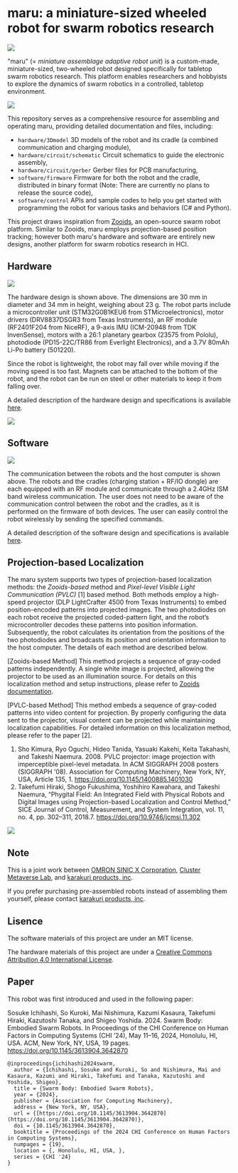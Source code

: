 # maru: a miniature-sized wheeled robot for swarm robotics research

![](./images/maru_top.png)

"maru" (= *miniature assemblage adaptive robot unit*) is a custom-made, miniature-sized, two-wheeled robot designed specifically for tabletop swarm robotics research.
This platform enables researchers and hobbyists to explore the dynamics of swarm robotics in a controlled, tabletop environment.

![](./images/teaser.jpg)


This repository serves as a comprehensive resource for assembling and operating maru, providing detailed documentation and files, including:

- `hardware/3Dmodel` 3D models of the robot and its cradle (a combined communication and charging module),
- `hardware/circuit/schematic` Circuit schematics to guide the electronic assembly,
- `hardware/circuit/gerber` Gerber files for PCB manufacturing,
- `software/firmware` Firmware for both the robot and the cradle, distributed in binary format (Note: There are currently no plans to release the source code),
- `software/control` APIs and sample codes to help you get started with programming the robot for various tasks and behaviors (C# and Python).

This project draws inspiration from [Zooids](https://github.com/ShapeLab/SwarmUI), an open-source swarm robot platform.
Similar to Zooids, maru employs projection-based position tracking; however both maru's hardware and software are entirely new designs, another platform for swarm robotics research in HCI.

## Hardware
<!-- ![](./images/size.png) -->
![](./images/robot_exploded.png)

The hardware design is shown above.
The dimensions are 30 mm in diameter and 34 mm in height, weighing about 23 g.
The robot parts include a microcontroller unit (STM32G0B1KEU6 from STMicroelectronics), motor drivers (DRV8837DSGR3 from Texas Instruments), an RF module (RF2401F204 from NiceRF), a 9-axis IMU (ICM-20948 from TDK InvenSense), motors with a 26:1 planetary gearbox (23575 from Pololu), photodiode (PD15-22C/TR86 from Everlight Electronics), and a 3.7V 80mAh Li-Po battery (501220).

Since the robot is lightweight, the robot may fall over while moving if the moving speed is too fast.
Magnets can be attached to the bottom of the robot, and the robot can be run on steel or other materials to keep it from falling over.

A detailed description of the hardware design and specifications is available [here](https://shigeodayo.notion.site/Hardware-Manual-8442a3ade0ba457dba1eb5f8b898ae2d?pvs=4).

![](./images/exploded_real_naname.jpg)

## Software

![](./images/robot_communication.png)

The communication between the robots and the host computer is shown above.
The robots and the cradles (charging station + RF/IO dongle) are each equipped with an RF module and communicate through a 2.4GHz ISM band wireless communication.
The user does not need to be aware of the communication control between the robot and the cradles, as it is performed on the firmware of both devices.
The user can easily control the robot wirelessly by sending the specified commands.

A detailed description of the software design and specifications is available [here](https://shigeodayo.notion.site/Software-Manual-53adfd3b5a8c482b9a2acadc83991381?pvs=4).


## Projection-based Localization

The maru system supports two types of projection-based localization methods: the *Zooids-based* method and *Pixel-level Visible Light Communication (PVLC)* [1] based method. Both methods employ a high-speed projector (DLP LightCrafter 4500 from Texas Instruments) to embed position-encoded patterns into projected images. The two photodiodes on each robot receive the projected coded-pattern light, and the robot’s microcontroller decodes these patterns into position information. Subsequently, the robot calculates its orientation from the positions of the two photodiodes and broadcasts its position and orientation information to the host computer. The details of each method are described below.

[Zooids-based Method]
This method projects a sequence of gray-coded patterns independently. A single white image is projected, allowing the projector to be used as an illumination source. For details on this localization method and setup instructions, please refer to [Zooids documentation](https://github.com/ShapeLab/SwarmUI/tree/master/Hardware/Projector%20Tracking%20Setup).

[PVLC-based Method]
This method embeds a sequence of gray-coded patterns into video content for projection. By properly configuring the data sent to the projector, visual content can be projected while maintaining localization capabilities. For detailed information on this localization method, please refer to the paper [2].

1. Sho Kimura, Ryo Oguchi, Hideo Tanida, Yasuaki Kakehi, Keita Takahashi, and Takeshi Naemura. 2008. PVLC projector: image projection with imperceptible pixel-level metadata. In ACM SIGGRAPH 2008 posters (SIGGRAPH '08). Association for Computing Machinery, New York, NY, USA, Article 135, 1. https://doi.org/10.1145/1400885.1401030
2. Takefumi Hiraki, Shogo Fukushima, Yoshihiro Kawahara, and Takeshi Naemura, “Phygital Field: An Integrated Field with Physical Robots and Digital Images using Projection-based Localization and Control Method,” SICE Journal of Control, Measurement, and System Integration, vol. 11, no. 4, pp. 302–311, 2018.7. https://doi.org/10.9746/jcmsi.11.302

![](./images/swarm_control.jpg)


## Note

This is a joint work between [OMRON SINIC X Corporation](https://www.omron.com/sinicx/), [Cluster Metaverse Lab](https://lab.cluster.mu/en/), and [karakuri products, inc](https://krkrpro.com).

If you prefer purchasing pre-assembled robots instead of assembling them yourself, please contact [karakuri products, inc](https://krkrpro.com).

## Lisence

The software materials of this project are under an MIT license.

The hardware materials of this project are under a [Creative Commons Attribution 4.0 International License](https://creativecommons.org/licenses/by/4.0/).


## Paper
This robot was first introduced and used in the following paper:


Sosuke Ichihashi, So Kuroki, Mai Nishimura, Kazumi Kasaura, Takefumi Hiraki, Kazutoshi Tanaka, and Shigeo Yoshida. 2024. Swarm Body: Embodied Swarm Robots. In Proceedings of the CHI Conference on Human Factors in Computing Systems (CHI ’24), May 11–16, 2024, Honolulu, HI, USA. ACM, New York, NY, USA, 19 pages. https://doi.org/10.1145/3613904.3642870


```
@inproceedings{ichihashi2024swarm,
  author = {Ichihashi, Sosuke and Kuroki, So and Nishimura, Mai and Kasaura, Kazumi and Hiraki, Takefumi and Tanaka, Kazutoshi and Yoshida, Shigeo},
  title = {Swarm Body: Embodied Swarm Robots},
  year = {2024},
  publisher = {Association for Computing Machinery},
  address = {New York, NY, USA},
  url = {[https://doi.org/10.1145/3613904.3642870](https://doi.org/10.1145/3613904.3642870)},
  doi = {10.1145/3613904.3642870},
  booktitle = {Proceedings of the 2024 CHI Conference on Human Factors in Computing Systems},
  numpages = {19},
  location = {, Honolulu, HI, USA, },
  series = {CHI '24}
}
```
